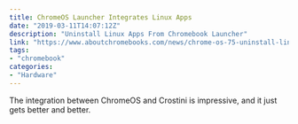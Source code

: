 ```yaml
---
title: ChromeOS Launcher Integrates Linux Apps
date: "2019-03-11T14:07:12Z"
description: "Uninstall Linux Apps From Chromebook Launcher"
link: "https://www.aboutchromebooks.com/news/chrome-os-75-uninstall-linux-apps-launcher-on-crostini-chromebook/"
tags:
- "chromebook"
categories:
- "Hardware"
---
```


The integration between ChromeOS and Crostini is impressive, and it just gets better and better.